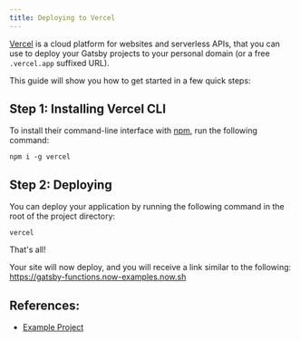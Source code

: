 ```yaml
---
title: Deploying to Vercel
---
```


[Vercel](https://vercel.com/home) is a cloud platform for websites and serverless APIs, that you can use to deploy your Gatsby projects to your personal domain (or a free `.vercel.app` suffixed URL).

This guide will show you how to get started in a few quick steps:

## Step 1: Installing Vercel CLI

To install their command-line interface with [npm](https://www.npmjs.com/), run the following command:

```shell
npm i -g vercel
```

## Step 2: Deploying

You can deploy your application by running the following command in the root of the project directory:

```shell
vercel
```

That's all!

Your site will now deploy, and you will receive a link similar to the following: https://gatsby-functions.now-examples.now.sh

## References:

- [Example Project](https://github.com/vercel/vercel/tree/master/examples/gatsby)
